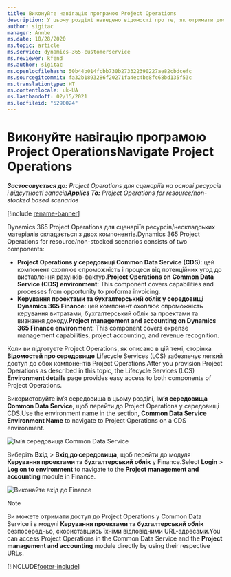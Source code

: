 ```yaml
---
title: Виконуйте навігацію програмою Project Operations
description: У цьому розділі наведено відомості про те, як отримати доступ до Project Operations із Lifecycle Services.
author: sigitac
manager: Annbe
ms.date: 10/28/2020
ms.topic: article
ms.service: dynamics-365-customerservice
ms.reviewer: kfend
ms.author: sigitac
ms.openlocfilehash: 50b44b014fcbb730b273322390227ae82cbdcefc
ms.sourcegitcommit: fa32b1893286f20271fa4ec4be8fc68bd135f53c
ms.translationtype: HT
ms.contentlocale: uk-UA
ms.lasthandoff: 02/15/2021
ms.locfileid: "5290024"
---
```

# <a name="navigate-project-operations"></a><span data-ttu-id="d1d06-103">Виконуйте навігацію програмою Project Operations</span><span class="sxs-lookup"><span data-stu-id="d1d06-103">Navigate Project Operations</span></span>

<span data-ttu-id="d1d06-104">_**Застосовується до:** Project Operations для сценаріїв на основі ресурсів і відсутності запасів_</span><span class="sxs-lookup"><span data-stu-id="d1d06-104">_**Applies To:** Project Operations for resource/non-stocked based scenarios_</span></span>

[!include [rename-banner](~/includes/cc-data-platform-banner.md)]

<span data-ttu-id="d1d06-105">Dynamics 365 Project Operations для сценаріїв ресурсів/нескладських матеріалів складається з двох компонентів.</span><span class="sxs-lookup"><span data-stu-id="d1d06-105">Dynamics 365 Project Operations for resource/non-stocked scenarios consists of two components:</span></span> 

 - <span data-ttu-id="d1d06-106">**Project Operations у середовищі Common Data Service (CDS)**: цей компонент охоплює спроможність і процеси від потенційних угод до виставлення рахунків-фактур.</span><span class="sxs-lookup"><span data-stu-id="d1d06-106">**Project Operations on Common Data Service (CDS) environment**: This component covers capabilities and processes from opportunity to proforma invoicing.</span></span> 
 - <span data-ttu-id="d1d06-107">**Керування проектами та бухгалтерський облік у середовищі Dynamics 365 Finance**: цей компонент охоплює спроможність керування витратами, бухгалтерський облік за проектами та визнання доходу.</span><span class="sxs-lookup"><span data-stu-id="d1d06-107">**Project management and accounting on Dynamics 365 Finance environment**: This component covers expense management capabilities, project accounting, and revenue recognition.</span></span> 

<span data-ttu-id="d1d06-108">Коли ви підготуєте Project Operations, як описано в цій темі, сторінка **Відомостей про середовище** Lifecycle Services (LCS) забезпечує легкий доступ до обох компонентів Project Operations.</span><span class="sxs-lookup"><span data-stu-id="d1d06-108">After you provision Project Operations as described in this topic, the Lifecycle Services (LCS) **Environment details** page provides easy access to both components of Project Operations.</span></span>  

<span data-ttu-id="d1d06-109">Використовуйте ім’я середовища в цьому розділі, **Ім’я середовища Common Data Service**, щоб перейти до Project Operations у середовищі CDS.</span><span class="sxs-lookup"><span data-stu-id="d1d06-109">Use the environment name in the section, **Common Data Service Environment Name** to navigate to Project Operations on a CDS environment.</span></span> 

  ![Ім’я середовища Common Data Service](./media/environment-name.PNG)

<span data-ttu-id="d1d06-111">Виберіть **Вхід** > **Вхід до середовища**, щоб перейти до модуля **Керування проектами та бухгалтерський облік** у Finance.</span><span class="sxs-lookup"><span data-stu-id="d1d06-111">Select **Login** > **Log on to environment** to navigate to the **Project management and accounting** module in Finance.</span></span>  

   ![Виконайте вхід до Finance](./media/environment-login.PNG)

> [!NOTE]
> <span data-ttu-id="d1d06-113">Ви можете отримати доступ до Project Operations у Common Data Service і в модулі **Керування проектами та бухгалтерський облік** безпосередньо, скориставшись їхніми відповідними URL-адресами.</span><span class="sxs-lookup"><span data-stu-id="d1d06-113">You can access Project Operations in the Common Data Service and the **Project management and accounting** module directly by using their respective URLs.</span></span> 


[!INCLUDE[footer-include](../includes/footer-banner.md)]